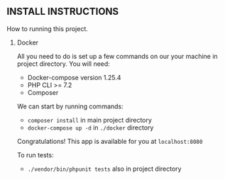## **INSTALL INSTRUCTIONS**

How to running this project.

1) Docker

   All you need to do is set up a few commands on our your machine in project directory. 
   You will need:
   - Docker-compose version 1.25.4
   - PHP CLI >= 7.2
   - Composer
   
   We can start by running commands:
   - `composer install` in main project directory
   - `docker-compose up -d` in `./docker` directory
   
   Congratulations!
   This app is available for you at `localhost:8080`
	
   To run tests:
    - `./vendor/bin/phpunit tests` also in project directory  
      